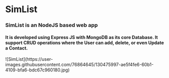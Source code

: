 <h1> SimList </h1>

<h3> SimList is an NodeJS based web app </h3>

<h4> It is developed using Express JS with MongoDB as its core Database. It support CRUD operations where the User can add, delete, or even Update a Contact. </h4>
![SimList](https://user-images.githubusercontent.com/76864645/130475997-ae5f4fe6-60b1-4109-bfa6-bdc67c960180.jpg)



